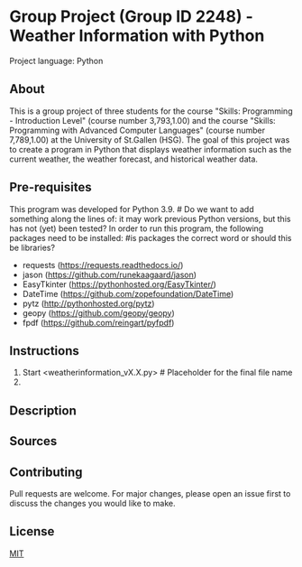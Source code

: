 # Group Project (Group ID 2248) - Weather Information with Python
Project language: Python

## About
This is a group project of three students for the course "Skills: Programming - Introduction Level" (course number 3,793,1.00) and the course "Skills: Programming with Advanced Computer Languages" (course number 7,789,1.00) at the University of St.Gallen (HSG).
The goal of this project was to create a program in Python that displays weather information such as the current weather, the weather forecast, and historical weather data.
<!-- # Did we use existing code or existing tutorials that we should mention here? -->

## Pre-requisites
This program was developed for Python 3.9.  # Do we want to add something along the lines of: it may work previous Python versions, but this has not (yet) been tested?
In order to run this program, the following packages need to be installed:  #is packages the correct word or should this be libraries?
- requests (https://requests.readthedocs.io/)
- jason (https://github.com/runekaagaard/jason)
- EasyTkinter (https://pythonhosted.org/EasyTkinter/)
- DateTime (https://github.com/zopefoundation/DateTime)
- pytz (http://pythonhosted.org/pytz)
- geopy (https://github.com/geopy/geopy)
- fpdf (https://github.com/reingart/pyfpdf)
<!-- Should we have links here? -->

## Instructions
1. Start <weatherinformation_vX.X.py> # Placeholder for the final file name
2. 
<!-- I don't know if this is something we can/should do, but is it worth it to consider making our program installable with pip? (E.g., pip install weatherinformation) -->

## Description

## Sources
<!-- # source for this readme.txt: # https://www.makeareadme.com/
# source for the license.txt: https://choosealicense.com/licenses/mit/ -->

## Contributing
Pull requests are welcome. For major changes, please open an issue first to discuss the changes you would like to make.

## License
[MIT](https://choosealicense.com/licenses/mit/)
